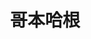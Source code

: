 ---
layout: work-detail
title: "哥本哈根"
sort_by_date: "2018-10-13"
work_details:
  title: "哥本哈根"
  location: "Clubhouse Ballroom, Stanford University"
  dates:
    - "2018-10-13"
    - "2018-10-20"
  banner_image: "/assets/imgs/works/2018-copenhagen/copenhagen-banner.jpg"
  poster_image: "/assets/imgs/works/2018-copenhagen/copenhagen-poster.jpg"
  introduction: "1941年9月，二战的战火蔓延在欧洲。德国物理学家海森堡来到被纳粹占领的哥本哈根，拜访自己昔日的导师玻尔。在那场神秘的对话后，海森堡和玻尔的友谊却就此终结了。他为什么要来？这个问题事后困扰着玻尔和他的妻子，困扰着无数历史学家们，也困扰着海森堡自己。在天堂中，三个备受困扰的灵魂再次会面，追忆当年的经历、驳斥对方的说法、探讨事件的真相。那万物内核中的不确定性，在这场触及人心的思维实验中体现得淋漓尽致。"
  production_team:
    - page_title: "演员"
      members:
        - name: "演员"
          person: "孙研"
          role: "海森堡"
        - name: "演员"
          person: "贾韬"
          role: "玻尔"
        - name: "演员"
          person: "李云琦"
          role: "玛格瑞特"
        - name: "演员"
          person: "张馨元"
          role: "玛格瑞特"
    - page_title: "制作团队"
      members:
        - name: "制作人"
          person: "孙研"
        - name: "制作人助理"
          person: "周梓桐"
        - name: "导演"
          person: "周思韵"
        - name: "副导演"
          person: "陈思源"
        - name: "舞台监督"
          person: "李泽宇"
        - name: "舞台监督助理"
          person: "贾豫"
    - page_title: "后台"
      members:
        - name: "灯光"
          person: "朱本正"
        - name: "音效"
          person: "贾彤珺"
        - name: "服装"
          person: "张茜"
        - name: "舞美设计"
          person: "张茜"
        - name: "海报设计"
          person: "孙研"
        - name: "剧场监督"
          person: "陈静远"
        - name: "剧场监督"
          person: "杜一冰"
        - name: "剧场监督"
          person: "李云琦"
        - name: "剧场监督"
          person: "李周嘉"
        - name: "摄像"
          person: "谢瑨"
        - name: "摄像"
          person: "周梓桐"
        - name: "摄影"
          person: "张若鹏"
        - name: "摄影/摄像"
          person: "刘锐"
  youtube_video: "YvIqO7AM_Ls"
  photos:
    - image: "/assets/imgs/works/2018-copenhagen/stage1.jpg"
      size: "medium"
      caption: "演出剧照"
    - image: "/assets/imgs/works/2018-copenhagen/stage2.jpg"
      size: "medium"
      caption: "演出剧照"
    - image: "/assets/imgs/works/2018-copenhagen/stage3.jpg"
      size: "medium"
      caption: "演出剧照"
    - image: "/assets/imgs/works/2018-copenhagen/curtain-call.jpg"
      caption: "谢幕"
      size: "large"
    - image: "/assets/imgs/works/2018-copenhagen/final-makeup1.jpg"
      caption: "定妆照"
      size: "medium"
    - image: "/assets/imgs/works/2018-copenhagen/final-makeup2.jpg"
      caption: "定妆照"
      size: "medium"
---